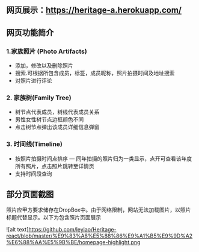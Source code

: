 ## 网页展示：https://heritage-a.herokuapp.com/

## 网页功能简介
### 1.家族照片 (Photo Artifacts)
- 添加，修改以及删除照片
- 搜索.可根据所包含成员，标签，成员昵称，照片拍摄时间及地址搜索
- 对照片进行评论

### 2. 家族树(Family Tree)
- 树节点代表成员，树线代表成员关系
- 男性女性树节点边框颜色不同
- 点击树节点弹出该成员详细信息弹窗

### 3. 时间线(Timeline)
- 按照片拍摄时间点排序
— 同年拍摄的照片归为一类显示，点开可查看该年度所有照片，点击照片跳转至详情页
- 支持时间段查询

## 部分页面截图
照片应甲方要求储存在DropBox中。由于网络限制，网站无法加载图片，以照片标题代替显示。以下为包含照片页面展示
 
![alt text]https://github.com/leyiao/Heritage-react/blob/master/%E9%83%A8%E5%88%86%E9%A1%B5%E9%9D%A2%E6%88%AA%E5%9B%BE/homepage-highlight.png
